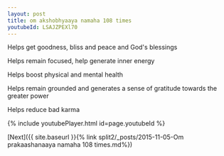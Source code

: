 ```yaml
---
layout: post
title: om akshobhyaaya namaha 108 times
youtubeId: LSAJZPEXl70
---
```

 
 
Helps get goodness, bliss and peace and God's blessings
 
Helps remain focused, help generate inner energy 
 
Helps boost physical and mental health 
 
Helps remain grounded and generates a sense of gratitude towards the greater power 
 
Helps reduce bad karma
 
 
 
 


{% include youtubePlayer.html id=page.youtubeId %}
 
[Next]({{ site.baseurl }}{% link  split2/_posts/2015-11-05-Om prakaashanaaya namaha 108 times.md%})
 
